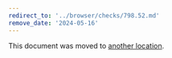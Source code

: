 ```yaml
---
redirect_to: '../browser/checks/798.52.md'
remove_date: '2024-05-16'
---
```


This document was moved to [another location](../browser/checks/798.52.md).

<!-- This redirect file can be deleted after 2024-05-16. -->
<!-- Redirects that point to other docs in the same project expire in three months. -->
<!-- Redirects that point to docs in a different project or site (for example, link is not relative and starts with `https:`) expire in one year. -->
<!-- Before deletion, see: https://docs.gitlab.com/ee/development/documentation/redirects.html -->
